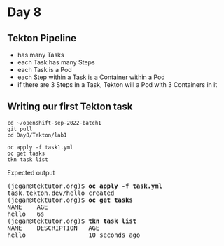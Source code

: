 # Day 8

## Tekton Pipeline
- has many Tasks
- each Task has many Steps
- each Task is a Pod
- each Step within a Task is a Container within a Pod
- if there are 3 Steps in a Task, Tekton will a Pod with 3 Containers in it

## Writing our first Tekton task
```
cd ~/openshift-sep-2022-batch1
git pull
cd Day8/Tekton/lab1

oc apply -f task1.yml
oc get tasks
tkn task list
```

Expected output
<pre>
(jegan@tektutor.org)$ <b>oc apply -f task.yml</b>
task.tekton.dev/hello created
(jegan@tektutor.org)$ <b>oc get tasks</b>
NAME    AGE
hello   6s
(jegan@tektutor.org)$ <b>tkn task list</b>
NAME    DESCRIPTION   AGE
hello                 10 seconds ago
</pre>
